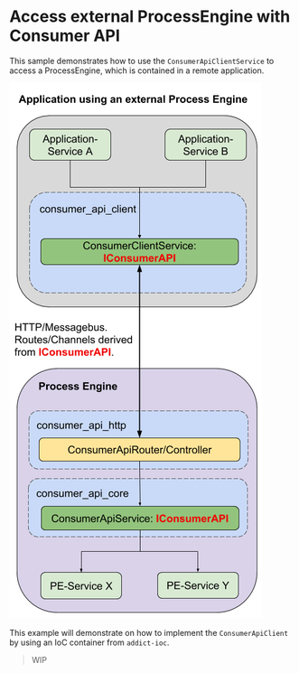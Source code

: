 # Access external ProcessEngine with Consumer API

This sample demonstrates how to use the `ConsumerApiClientService` to access
a ProcessEngine, which is contained in a remote application.

![Architecture with integrated ProcessEngine](../images/consumer_api_external.png)

This example will demonstrate on how to implement the `ConsumerApiClient` by 
using an IoC container from `addict-ioc`.

> WIP
